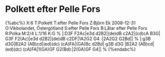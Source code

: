 # Polkett efter Pelle Fors

{%abc%}
X:6
T:Polkett
T:efter Pelle Fors
Z:Björn Ek 2008-12-31
O:Vikbolandet, Östergötland
S:efter Pelle Fors
B:Låtar efter Pelle Fors
R:Polka
M:2/4
L:1/16
K:G
%
|:D3F F2Ac|e3d d2B2|(de)dB c2A2|(cd)cA B3G|
G3F F2(Ac)|e3d d2B2|(de)dB c2DF|1A2G2 G4 :|2A2G2 G2Bd||
%
|:g3B d3G|B2A2 (AB)cd|(ed)(dc) (cA)FA|(GA)Bc d2Bd|
g3B d3G  |B2A2 (AB)cd|(ed)(dc) (cA)FA|1(GA)GF G2(Bd):|2(GA)GF G4||
%
{%endabc%}

